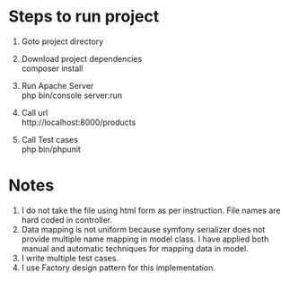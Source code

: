 Steps to run project
========================

1. Goto project directory

2. Download project dependencies <br> 
composer install

3. Run Apache Server <br> 
 php bin/console server:run
 
4. Call url <br>
http://localhost:8000/products  

5. Call Test cases <br>
php bin/phpunit
 
 
Notes
=====

1. I do not take the file using html form as per instruction. File names are hard coded in controller.
2. Data mapping is not uniform because symfony serializer does not provide multiple name mapping in model class. I have 
applied both manual and automatic techniques for mapping data in model.
3. I write multiple test cases.
4. I use Factory design pattern for this implementation. 
  

